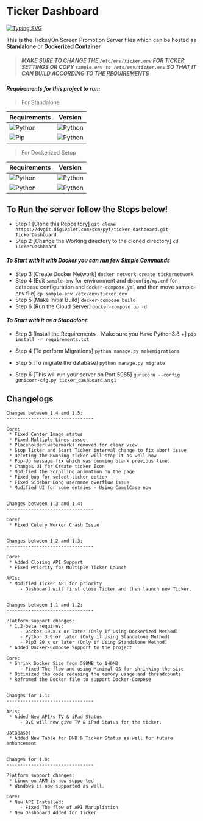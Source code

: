 # Ticker Dashboard
[![Typing SVG](https://readme-typing-svg.herokuapp.com?font=Fira+Code&pause=1000&width=435&lines=Ticker%2FOn+Screen+Promotion)](https://git.io/typing-svg)

This is the Ticker/On Screen Promotion Server files which can be hosted as **Standalone** or **Dockerized Container**

>##### MAKE SURE TO CHANGE THE  `/etc/env/ticker.env`  FOR TICKER SETTINGS OR COPY `sample.env to /etc/env/ticker.env` SO THAT IT CAN BUILD ACCORDING TO THE REQUIREMENTS


#### _Requirements for this project to run:_ 
> For Standalone

| Requirements | Version |
| ------ | ------ |
| ![Python](https://img.shields.io/badge/Python-3776AB?style=for-the-badge&logo=python&logoColor=yellow) | ![Python](https://img.shields.io/badge/V3.9+-3776AB?style=for-the-badge) |
| ![Pip](https://img.shields.io/badge/PIP-3776AB?style=for-the-badge&logo=python&logoColor=yellow) | ![Python](https://img.shields.io/badge/V22.0+-3776AB?style=for-the-badge) |

 
> For Dockerized Setup


| Requirements | Version |
| ------ | ------ |
| ![Python](https://img.shields.io/badge/Docker-3776AB?style=for-the-badge&logo=docker&logoColor=yellow) | ![Python](https://img.shields.io/badge/v20.10+-3776AB?style=for-the-badge) |
| ![Python](https://img.shields.io/badge/Docker-Compose-3776AB?style=for-the-badge&logo=docker&logoColor=yellow) | ![Python](https://img.shields.io/badge/v2.4+-3776AB?style=for-the-badge) |



## To Run the server follow the Steps below!
- Step 1 [Clone this Repository]
`git clone https://dvgit.digivalet.com/scm/pyt/ticker-dashboard.git TickerDashboard`
- Step 2 [Change the Working directory to the cloned directory]
`cd TickerDashboard`

#### _To Start with it with Docker you can run few Simple Commands_
- Step 3 [Create Docker Network]
`docker network create tickernetwork`
- Step 4 [Edit `sample-env` for environment and `dbconfig/my.cnf` for database configuration and `docker-compose.yml` and then move sample-env file]
`cp sample-env /etc/env/ticker.env`
- Step 5 [Make Initial Build]
`docker-compose build`
- Step 6 [Run the Cloud Server]
`docker-compose up -d`

#### _To Start with it as a Standalone_
- Step 3 [Install the Requirements - Make sure you Have Python3.8 +]
`pip install -r requirements.txt`

- Step 4 [To perform Migrations]
`python manage.py makemigrations`

- Step 5 [To migrate the database]
`python manage.py migrate`

- Step 6 [This will run your server on Port 5085]
`gunicorn --config gunicorn-cfg.py ticker_dashboard.wsgi`
 


## Changelogs 
```
Changes between 1.4 and 1.5:
--------------------------------

Core:
 * Fixed Center Image status
 * Fixed Multiple Lines issue
 * Placeholder(watermark) removed for clear view
 * Stop Ticker and Start Ticker interval change to fix abort issue
 * Deleting the Running ticker will stop it as well now
 * Pop-Up message fix which was comming blank previous time.
 * Changes UI for Create ticker Icon
 * Modified the Scrolling animation on the page
 * Fixed bug for select ticker option
 * Fixed Sidebar Long username overflow issue
 * Modified UI for some entries - Using CamelCase now


Changes between 1.3 and 1.4:
--------------------------------

Core:
 * Fixed Celery Worker Crash Issue


Changes between 1.2 and 1.3:
--------------------------------

Core:
 * Added Closing API Support
 * Fixed Priority for Multiple Ticker Launch

APIs:
 * Modified Ticker API for priority
     - Dashboard will first close Ticker and then launch new Ticker.


Changes between 1.1 and 1.2:
--------------------------------

Platform support changes:
 * 1.2-beta requires:
     - Docker 19.x.x or later (Only if Using Dockerized Method)
     - Python 3.9 or later (Only if Using Standalone Method)
     - Pip3 20.x or later (Only if Using Standalone Method)
 * Added Docker-Compose Support to the project

Core:
 * Shrink Docker Size from 580MB to 140MB
     - Fixed The flow and using Minimal OS for shrinking the size
 * Optimized the code redusing the memory usage and threadcounts
 * Reframed the Docker file to support Docker-Compose


Changes for 1.1:
--------------------------------

APIs:
 * Added New API/s TV & iPad Status
     - DVC will now give TV & iPad Status for the ticker.

Database:
 * Added New Table for DND & Ticker Status as well for future enhancement


Changes for 1.0:
--------------------------------

Platform support changes:
 * Linux on ARM is now supported
 * Windows is now supported as well.

Core:
 * New API Installed:
     - Fixed The flow of API Manupliation
 * New Dashboard Added for Ticker
```
